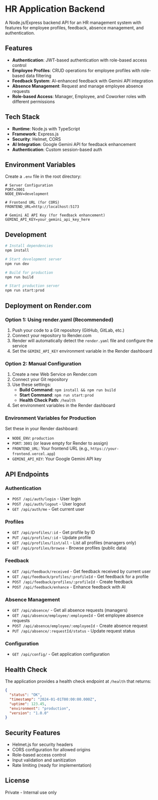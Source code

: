 # HR Application Backend

A Node.js/Express backend API for an HR management system with features for employee profiles, feedback, absence management, and authentication.

## Features

- **Authentication**: JWT-based authentication with role-based access control
- **Employee Profiles**: CRUD operations for employee profiles with role-based data filtering
- **Feedback System**: AI-enhanced feedback with Gemini API integration
- **Absence Management**: Request and manage employee absence requests
- **Role-based Access**: Manager, Employee, and Coworker roles with different permissions

## Tech Stack

- **Runtime**: Node.js with TypeScript
- **Framework**: Express.js
- **Security**: Helmet, CORS
- **AI Integration**: Google Gemini API for feedback enhancement
- **Authentication**: Custom session-based auth

## Environment Variables

Create a `.env` file in the root directory:

```env
# Server Configuration
PORT=3001
NODE_ENV=development

# Frontend URL (for CORS)
FRONTEND_URL=http://localhost:5173

# Gemini AI API Key (for feedback enhancement)
GEMINI_API_KEY=your_gemini_api_key_here
```

## Development

```bash
# Install dependencies
npm install

# Start development server
npm run dev

# Build for production
npm run build

# Start production server
npm run start:prod
```

## Deployment on Render.com

### Option 1: Using render.yaml (Recommended)

1. Push your code to a Git repository (GitHub, GitLab, etc.)
2. Connect your repository to Render.com
3. Render will automatically detect the `render.yaml` file and configure the service
4. Set the `GEMINI_API_KEY` environment variable in the Render dashboard

### Option 2: Manual Configuration

1. Create a new Web Service on Render.com
2. Connect your Git repository
3. Use these settings:
   - **Build Command**: `npm install && npm run build`
   - **Start Command**: `npm run start:prod`
   - **Health Check Path**: `/health`
4. Set environment variables in the Render dashboard

### Environment Variables for Production

Set these in your Render dashboard:

- `NODE_ENV`: `production`
- `PORT`: `3001` (or leave empty for Render to assign)
- `FRONTEND_URL`: Your frontend URL (e.g., `https://your-frontend.vercel.app`)
- `GEMINI_API_KEY`: Your Google Gemini API key

## API Endpoints

### Authentication
- `POST /api/auth/login` - User login
- `POST /api/auth/logout` - User logout
- `GET /api/auth/me` - Get current user

### Profiles
- `GET /api/profiles/:id` - Get profile by ID
- `PUT /api/profiles/:id` - Update profile
- `GET /api/profiles/list/all` - List all profiles (managers only)
- `GET /api/profiles/browse` - Browse profiles (public data)

### Feedback
- `GET /api/feedback/received` - Get feedback received by current user
- `GET /api/feedback/profiles/:profileId` - Get feedback for a profile
- `POST /api/feedback/profiles/:profileId` - Create feedback
- `POST /api/feedback/enhance` - Enhance feedback with AI

### Absence Management
- `GET /api/absence/` - Get all absence requests (managers)
- `GET /api/absence/employee/:employeeId` - Get employee absence requests
- `POST /api/absence/employee/:employeeId` - Create absence request
- `PUT /api/absence/:requestId/status` - Update request status

### Configuration
- `GET /api/config/` - Get application configuration

## Health Check

The application provides a health check endpoint at `/health` that returns:

```json
{
  "status": "OK",
  "timestamp": "2024-01-01T00:00:00.000Z",
  "uptime": 123.45,
  "environment": "production",
  "version": "1.0.0"
}
```

## Security Features

- Helmet.js for security headers
- CORS configuration for allowed origins
- Role-based access control
- Input validation and sanitization
- Rate limiting (ready for implementation)

## License

Private - Internal use only
